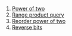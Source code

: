 1. [Power of two](https://leetcode.com/problems/power-of-two/description/)
2. [Range product query](https://leetcode.com/problems/range-product-queries-of-powers/description/?envType=daily-question&envId=2025-08-11)
3. [Reorder power of two](https://leetcode.com/problems/reordered-power-of-2/description)
4. [Reverse bits](https://leetcode.com/problems/reverse-bits/description/)
